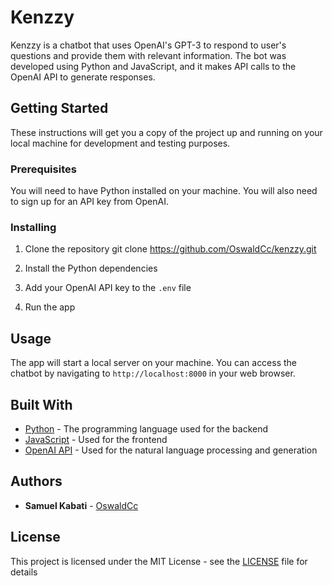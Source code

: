 # Kenzzy

Kenzzy is a chatbot that uses OpenAI's GPT-3 to respond to user's questions and provide them with relevant information. The bot was developed using Python and JavaScript, and it makes API calls to the OpenAI API to generate responses. 

## Getting Started

These instructions will get you a copy of the project up and running on your local machine for development and testing purposes.

### Prerequisites

You will need to have Python installed on your machine. You will also need to sign up for an API key from OpenAI.

### Installing

1. Clone the repository git clone https://github.com/OswaldCc/kenzzy.git

2. Install the Python dependencies

3. Add your OpenAI API key to the `.env` file

4. Run the app


## Usage

The app will start a local server on your machine. You can access the chatbot by navigating to `http://localhost:8000` in your web browser.

## Built With

* [Python](https://www.python.org/) - The programming language used for the backend
* [JavaScript](https://www.javascript.com/) - Used for the frontend
* [OpenAI API](https://openai.com/) - Used for the natural language processing and generation

## Authors

* **Samuel Kabati** - [OswaldCc](https://github.com/OswaldCc)

## License

This project is licensed under the MIT License - see the [LICENSE](LICENSE) file for details
